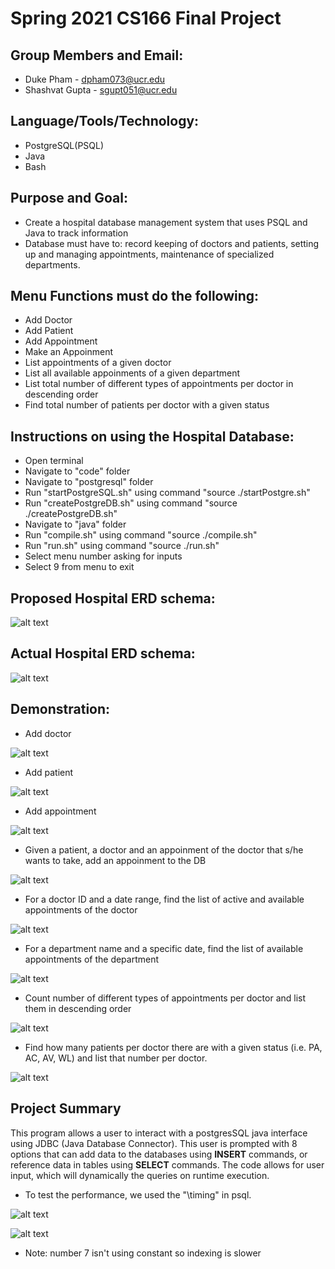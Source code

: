 # Spring 2021 CS166 Final Project

## Group Members and Email:

* Duke Pham - dpham073@ucr.edu
* Shashvat Gupta - sgupt051@ucr.edu 

## Language/Tools/Technology:

* PostgreSQL(PSQL)
* Java
* Bash

## Purpose and Goal: 

* Create a hospital database management system that uses PSQL and Java to track information
* Database must have to: record keeping of doctors and patients, setting up and managing appointments, maintenance of specialized departments.

## Menu Functions must do the following: 

* Add Doctor
* Add Patient 
* Add Appointment 
* Make an Appoinment
* List appointments of a given doctor 
* List all available appoinments of a given department
* List total number of different types of appointments per doctor in descending order
* Find total number of patients per doctor with a given status

## Instructions on using the Hospital Database: 

* Open terminal 
* Navigate to "code" folder 
* Navigate to "postgresql" folder
* Run "startPostgreSQL.sh" using command "source ./startPostgre.sh"
* Run "createPostgreDB.sh" using command "source ./createPostgreDB.sh"
* Navigate to "java" folder
* Run "compile.sh" using command "source ./compile.sh"
* Run "run.sh" using command "source ./run.sh"
* Select menu number asking for inputs 
* Select 9 from menu to exit
 
## Proposed Hospital ERD schema:
![alt text](phase1ERD.png)

## Actual Hospital ERD schema:
![alt text](CS166_phase1_class_schema.png)

## Demonstration:

* Add doctor

![alt text](/Demo/Demo1.png)
* Add patient

![alt text](/Demo/Demo2.png)
* Add appointment

![alt text](/Demo/Demo3.png)
* Given a patient, a doctor and an appoinment of the doctor that s/he wants to take, add an appoinment to the DB

![alt text](/Demo/Demo4.png)
* For a doctor ID and a date range, find the list of active and available appointments of the doctor

![alt text](/Demo/Demo5.png)
* For a department name and a specific date, find the list of available appointments of the department

![alt text](/Demo/Demo6.png)
* Count number of different types of appointments per doctor and list them in descending order

![alt text](/Demo/Demo7.png)
* Find how many patients per doctor there are with a given status (i.e. PA, AC, AV, WL) and list that number per doctor.

![alt text](/Demo/Demo8.png)

## Project Summary

This program allows a user to interact with a postgresSQL java interface using JDBC (Java Database Connector).
This user is prompted with 8 options that can add data to the databases using **INSERT** commands,
or reference data in tables using **SELECT** commands. The code allows for user input, which will dynamically
the queries on runtime execution.

* To test the performance, we used the "\timing" in psql. 

![alt text](/Demo/performance1.png)

![alt text](/Demo/performance2.png)

* Note: number 7 isn't using constant so indexing is slower
